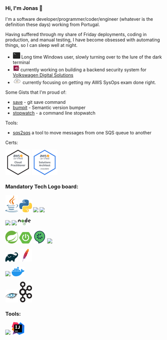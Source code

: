 ### Hi, I'm Jonas 👋

I'm a software developer/programmer/coder/engineer (whatever is the definition these days) working from Portugal.

Having suffered through my share of Friday deployments, coding in production, and manual testing, I have become obsessed with automating things, so I can sleep well at night.

- <img src="terminal.png" height="20"/> Long time Windows user, slowly turning over to the lure of the dark terminal 
- <img src="vwds.jpeg" height="20"/> currently working on building a backend security system for [Volkswagen Digital Solutions](https://www.vwds.pt/)
- <img src="aws.png" height="20"/> currently focusing on getting my AWS SysOps exam done right.

Some Gists that I'm proud of:
- [save](https://gist.github.com/jonasmcferreira/cd9de6504c1f55dd8829dc7e7d6d1269) - git save command
- [bumpit](https://gist.github.com/jonasmcferreira/6171bb0478096373ce17501dd6097452) - Semantic version bumper
- [stopwatch](https://gist.github.com/jonasmcferreira/0e3a53a028d1c44cd2ade4b337ae6807) - a command line stopwatch

Tools:
- [sqs2sqs](https://github.com/jonasmcferreira/sqs-2-sqs) a tool to move messages from one SQS queue to another

Certs:

<a href="https://www.credly.com/badges/b18cc58d-54d2-417b-8ebd-941f567c9091/public_url"><img src="aws-certified-cloud-practitioner.png" height="80"/></a>
<a href="https://www.credly.com/badges/b18cc58d-54d2-417b-8ebd-941f567c9091/public_url"><img src="aws-certified-solutions-architect-associate.png" height="80"/></a>

### **Mandatory Tech Logo board:**

<p>
<a href="https://duckduckgo.com/?q=!ducky+java"><img src="java.png" width="40"></a>
<a href="https://duckduckgo.com/?q=!ducky+python"><img src="python.png" width="40"></a>
<a href="https://duckduckgo.com/?q=!ducky+kotlin"><img src="https://devstickers.com/assets/img/pro/g2sh.png" width="40"></a>
<a href="https://duckduckgo.com/?q=!ducky+JavaScript"><img src="https://devstickers.com/assets/img/pro/i4eg.png" width="40"></a>
</p><p>
<a href="https://duckduckgo.com/?q=!ducky+wiki+HTML"><img src="https://devstickers.com/assets/img/pro/iqm9.png" width="40"></a>
<a href="https://duckduckgo.com/?q=!ducky+wiki+CCS3"><img src="https://devstickers.com/assets/img/pro/8pnd.png" width="40"></a>
<a href="https://duckduckgo.com/?q=!ducky+nodejs"><img src="nodejs.png" width="40"></a>
</p><p>
<a href="https://duckduckgo.com/?q=!ducky+spring+io"><img src="spring.png" width="40"></a>
<a href="https://duckduckgo.com/?q=!ducky+spring+boot"><img src="spring-boot.png" width="40"></a>    
<a href="https://duckduckgo.com/?q=!ducky+cucumber+io"><img src="cucumber.png" width="40"></a>
<a href="https://duckduckgo.com/?q=!ducky+angular+io"><img src="https://devstickers.com/assets/img/cat/angular2.png" width="40"></a>
</p><p>
<a href="https://duckduckgo.com/?q=!ducky+gradle"><img src="gradle.svg" width="40"></a>
<a href="https://duckduckgo.com/?q=!ducky+maven+apache"><img src="maven.png" width="40"></a>
</p><p>
<a href="https://duckduckgo.com/?q=!ducky+git+scm"><img src="https://devstickers.com/assets/img/pro/apiv.png" width="40"></a>    
<a href="https://duckduckgo.com/?q=!ducky+docker"><img src="docker.png" width="40"></a>
</p>
<p>
<a href="https://duckduckgo.com/?q=!ducky+cassandra"><img src="cassandra.png" width="40"></a>    
<a href="https://duckduckgo.com/?q=!ducky+kafka"><img src="kafka.png" width="40"></a>
</p>

### **Tools:**

<a href="https://code.visualstudio.com/"><img src="https://devstickers.com/assets/img/pro/saxu.png" width="40"></a>
<a href="https://www.jetbrains.com/idea/"><img src="idea.png" width="40"></a>
